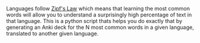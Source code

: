 Languages follow [Zipf's Law](https://en.wikipedia.org/wiki/Zipf%27s_law) which means that learning the most common words will allow you to understand a surprisingly high percentage of text in that language. This is a python script thats helps you do exactly that by generating an Anki deck for the N most common words in a given language, translated to another given language.
